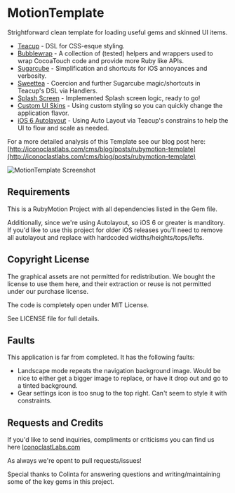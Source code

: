 # MotionTemplate #

Strightforward clean template for loading useful gems and skinned UI items.
* [Teacup](https://github.com/rubymotion/teacup) - DSL for CSS-esque styling.
* [Bubblewrap](https://github.com/rubymotion/BubbleWrap) - A collection of (tested) helpers and wrappers used to wrap CocoaTouch code and provide more Ruby like APIs.
* [Sugarcube](https://github.com/rubymotion/sugarcube) - Simplification and shortcuts for iOS annoyances and verbosity.
* [Sweettea](https://github.com/colinta/sweettea) - Coercion and further Sugarcube magic/shortcuts in Teacup's DSL via Handlers.
* [Splash Screen](https://github.com/IconoclastLabs/SplashMotion) - Implemented Splash screen logic, ready to go!
* [Custom UI Skins](http://graphicriver.net/item/ui-pack-for-ios-by-rebirthpixel/2577167?WT.ac=search_thumb&WT.seg_1=search_thumb&WT.z_author=rebirthpixel) - Using custom styling so you can quickly change the application flavor.
* [iOS 6 Autolayout](http://developer.apple.com/library/ios/#recipes/xcode_help-interface_builder/articles/UnderstandingAutolayout.html) - Using Auto Layout via Teacup's constrains to help the UI to flow and scale as needed.

For a more detailed analysis of this Template see our blog post here: [http://iconoclastlabs.com/cms/blog/posts/rubymotion-template](http://iconoclastlabs.com/cms/blog/posts/rubymotion-template)

![MotionTemplate Screenshot](http://i.imgur.com/15Hjlaq.png "MotionTemplate")

## Requirements ##

This is a RubyMotion Project with all dependencies listed in the Gem file.

Additionally, since we're using Autolayout, so iOS 6 or greater is manditory.  If you'd like to use this project for older iOS releases you'll need to remove all autolayout and replace with hardcoded widths/heights/tops/lefts.

## Copyright License ##

The graphical assets are not permitted for redistribution.  We bought
the license to use them here, and their extraction or reuse is not permitted
under our purchase license.

The code is completely open under MIT License.

See LICENSE file for full details.

## Faults ##
This application is far from completed.  It has the following faults:
* Landscape mode repeats the navigation background image.  Would be nice to either get a bigger image to replace, or have it drop out and go to a tinted background.
* Gear settings icon is too snug to the top right.  Can't seem to style it with constraints.

## Requests and Credits ##
If you'd like to send inquiries, compliments or criticisms you can find us here
[IconoclastLabs.com](http://www.IconoclastLabs.com)

As always we're opent to pull requests/issues!

Special thanks to Colinta for answering questions and writing/maintaining some of the key gems in this project.
